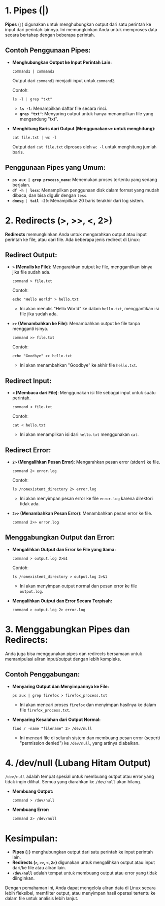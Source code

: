 
# **1. Pipes (|)**

**Pipes** (`|`) digunakan untuk menghubungkan output dari satu perintah ke input dari perintah lainnya. Ini memungkinkan Anda untuk memproses data secara bertahap dengan beberapa perintah.

## **Contoh Penggunaan Pipes:**

- **Menghubungkan Output ke Input Perintah Lain:**
  ```
  command1 | command2
  ```
  Output dari `command1` menjadi input untuk `command2`.

  Contoh:
  ```
  ls -l | grep "txt"
  ```
  - **`ls -l`**: Menampilkan daftar file secara rinci.
  - **`grep "txt"`**: Menyaring output untuk hanya menampilkan file yang mengandung "txt".

- **Menghitung Baris dari Output (Menggunakan `wc` untuk menghitung):**
  ```
  cat file.txt | wc -l
  ```
  Output dari `cat file.txt` diproses oleh `wc -l` untuk menghitung jumlah baris.

## **Penggunaan Pipes yang Umum:**
- **`ps aux | grep process_name`**: Menemukan proses tertentu yang sedang berjalan.
- **`df -h | less`**: Menampilkan penggunaan disk dalam format yang mudah dibaca, dan bisa digulir dengan `less`.
- **`dmesg | tail -20`**: Menampilkan 20 baris terakhir dari log sistem.

# **2. Redirects (>, >>, <, 2>)**

**Redirects** memungkinkan Anda untuk mengarahkan output atau input perintah ke file, atau dari file. Ada beberapa jenis redirect di Linux:

## **Redirect Output:**
- **`>` (Menulis ke File)**: Mengarahkan output ke file, menggantikan isinya jika file sudah ada.
  ```
  command > file.txt
  ```
  Contoh:
  ```
  echo "Hello World" > hello.txt
  ```
  - Ini akan menulis "Hello World" ke dalam `hello.txt`, menggantikan isi file jika sudah ada.

- **`>>` (Menambahkan ke File)**: Menambahkan output ke file tanpa mengganti isinya.
  ```
  command >> file.txt
  ```
  Contoh:
  ```
  echo "Goodbye" >> hello.txt
  ```
  - Ini akan menambahkan "Goodbye" ke akhir file `hello.txt`.

## **Redirect Input:**
- **`<` (Membaca dari File)**: Menggunakan isi file sebagai input untuk suatu perintah.
  ```
  command < file.txt
  ```
  Contoh:
  ```
  cat < hello.txt
  ```
  - Ini akan menampilkan isi dari `hello.txt` menggunakan `cat`.

## **Redirect Error:**
- **`2>` (Mengalihkan Pesan Error)**: Mengarahkan pesan error (stderr) ke file.
  ```
  command 2> error.log
  ```
  Contoh:
  ```
  ls /nonexistent_directory 2> error.log
  ```
  - Ini akan menyimpan pesan error ke file `error.log` karena direktori tidak ada.

- **`2>>` (Menambahkan Pesan Error)**: Menambahkan pesan error ke file.
  ```
  command 2>> error.log
  ```
  
## **Menggabungkan Output dan Error:**
- **Mengalihkan Output dan Error ke File yang Sama:**
  ```
  command > output.log 2>&1
  ```
  Contoh:
  ```
  ls /nonexistent_directory > output.log 2>&1
  ```
  - Ini akan menyimpan output normal dan pesan error ke file `output.log`.

- **Mengalihkan Output dan Error Secara Terpisah:**
  ```
  command > output.log 2> error.log
  ```

# **3. Menggabungkan Pipes dan Redirects:**

Anda juga bisa menggunakan pipes dan redirects bersamaan untuk memanipulasi aliran input/output dengan lebih kompleks.

## **Contoh Penggabungan:**
- **Menyaring Output dan Menyimpannya ke File:**
  ```
  ps aux | grep firefox > firefox_process.txt
  ```
  - Ini akan mencari proses `firefox` dan menyimpan hasilnya ke dalam file `firefox_process.txt`.

- **Menyaring Kesalahan dari Output Normal:**
  ```
  find / -name "filename" 2> /dev/null
  ```
  - Ini mencari file di seluruh sistem dan membuang pesan error (seperti "permission denied") ke `/dev/null`, yang artinya diabaikan.

# **4. /dev/null (Lubang Hitam Output)**

`/dev/null` adalah tempat spesial untuk membuang output atau error yang tidak ingin dilihat. Semua yang diarahkan ke `/dev/null` akan hilang.
- **Membuang Output:**
  ```
  command > /dev/null
  ```
- **Membuang Error:**
  ```
  command 2> /dev/null
  ```
  
# **Kesimpulan:**
- **Pipes (`|`)** menghubungkan output dari satu perintah ke input perintah lain.
- **Redirects (`>`, `>>`, `<`, `2>`)** digunakan untuk mengalihkan output atau input dari/ke file atau aliran lain.
- **`/dev/null`** adalah tempat untuk membuang output atau error yang tidak diinginkan.

Dengan pemahaman ini, Anda dapat mengelola aliran data di Linux secara lebih fleksibel, memfilter output, atau menyimpan hasil operasi tertentu ke dalam file untuk analisis lebih lanjut.